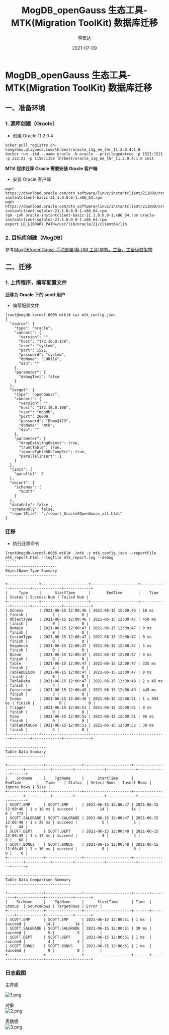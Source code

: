 ﻿---
title: 'MogDB_openGauss 生态工具-MTK(Migration ToolKit) 数据库迁移'

date: '2021-07-09'

category: 'blog'
tags: ['MogDB_openGauss 生态工具-MTK(Migration ToolKit) 数据库迁移接']

archives: '2021-07'

author: '李宏达'

summary: 'MogDB_openGauss 生态工具-MTK(Migration ToolKit) 数据库迁移'

img: '/zh/blogs/lihongda/title/title.png'

times: '12:30'
---

# MogDB_openGauss 生态工具-MTK(Migration ToolKit) 数据库迁移<a name="ZH-CN_TOPIC_0000001085018737"></a>

## 一、准备环境

### 1. 源库创建（Oracle）

- 创建 Oracle 11.2.0.4

```
ocker pull registry.cn-hangzhou.aliyuncs.com/lhrbest/oracle_11g_ee_lhr_11.2.0.4:1.0
docker run -itd --name oracle -h oracle --privileged=true -p 1521:1521 -p 222:22 -p 1158:1158 lhrbest/oracle_11g_ee_lhr_11.2.0.4:1.0 init
```

**MTK 程序迁移 Oracle 需要安装 Oracle 客户端**

- 安装 Oracle 客户端

```
wget https://download.oracle.com/otn_software/linux/instantclient/211000/oracle-instantclient-basic-21.1.0.0.0-1.x86_64.rpm
wget https://download.oracle.com/otn_software/linux/instantclient/211000/oracle-instantclient-sqlplus-21.1.0.0.0-1.x86_64.rpm
rpm -ivh oracle-instantclient-basic-21.1.0.0.0-1.x86_64.rpm oracle-instantclient-sqlplus-21.1.0.0.0-1.x86_64.rpm
export LD_LIBRARY_PATH=/usr/lib/oracle/21/client64/lib
```

### 2. 目标库创建（MogDB）

参考<a href="https://www.modb.pro/db/70779" target="_blank">MogDB/openGauss 手动部署(非 OM 工具)单机，主备，主备级联架构</a>

## 二、迁移

### 1. 上传程序，编写配置文件

**迁移为 Oracle 下的 scott 用户**

- 编写配置文件

```
[root@mogdb-kernel-0005 mtk]# cat mtk_config.json
{
  "source": {
    "type": "oracle",
    "connect": {
      "version": "",
      "host": "172.16.0.176",
      "user": "system",
      "port": 1521,
      "password": "system",
      "dbName": "LHR11G",
      "dsn": ""
    },
    "parameter": {
      "debugTest": false
    }
  },
  "target": {
    "type": "openGauss",
    "connect": {
      "version": "",
      "host": "172.16.0.106",
      "user": "mogdb",
      "port": 26000,
      "password": "Enmo@123",
      "dbName": "mtk",
      "dsn": ""
    },
    "parameter": {
      "dropExistingObject": true,
      "truncTable": true,
      "ignoreTableDDLCompErr": true,
      "parallelInsert": 1
    }
  },
  "limit": {
    "parallel": 2
  },
  "object": {
    "schemas": [
      "SCOTT"
    ]
  },
  "dataOnly": false ,
  "schemaOnly": false,
  "reportFile": "./report_Oracle2OpenGauss_all.html"
}
```

### 迁移

- 执行迁移命令

```
[root@mogdb-kernel-0005 mtk]# ./mtk -c mtk_config.json --reportFile mtk_report.html --logfile mtk_report.log --debug
'''''
-----------------------
ObjectName Type Summary
-----------------------

+--------------+---------------------+---------------------+------------+--------+-------------+------------+
|     Type     |      StartTime      |       EndTime       |    Time    | Status | Success Num | Failed Num |
+--------------+---------------------+---------------------+------------+--------+-------------+------------+
| Schema       | 2021-06-15 12:00:46 | 2021-06-15 12:00:46 | 18 ms      | finish |           1 |          0 |
| ObjectType   | 2021-06-15 12:00:46 | 2021-06-15 12:00:47 | 450 ms     | finish |           0 |          0 |
| Domain       | 2021-06-15 12:00:47 | 2021-06-15 12:00:47 | 0 ms       | finish |           0 |          0 |
| CustomType   | 2021-06-15 12:00:47 | 2021-06-15 12:00:47 | 0 ms       | finish |           0 |          0 |
| Sequence     | 2021-06-15 12:00:47 | 2021-06-15 12:00:47 | 5 ms       | finish |           0 |          0 |
| Queue        | 2021-06-15 12:00:47 | 2021-06-15 12:00:47 | 0 ms       | finish |           0 |          0 |
| Table        | 2021-06-15 12:00:47 | 2021-06-15 12:00:47 | 335 ms     | finish |           4 |          0 |
| TableDDLCom  | 2021-06-15 12:00:47 | 2021-06-15 12:00:47 | 0 ms       | finish |           0 |          0 |
| TableData    | 2021-06-15 12:00:47 | 2021-06-15 12:00:49 | 2 s 45 ms  | finish |           4 |          0 |
| Constraint   | 2021-06-15 12:00:49 | 2021-06-15 12:00:49 | 445 ms     | finish |           3 |          0 |
| Index        | 2021-06-15 12:00:49 | 2021-06-15 12:00:51 | 1 s 894 ms | finish |           0 |          0 |
| Trigger      | 2021-06-15 12:00:51 | 2021-06-15 12:00:51 | 0 ms       | finish |           0 |          0 |
| View         | 2021-06-15 12:00:51 | 2021-06-15 12:00:51 | 86 ms      | finish |           0 |          0 |
| TableDataCom | 2021-06-15 12:00:51 | 2021-06-15 12:00:52 | 39 ms      | finish |           4 |          0 |
+--------------+---------------------+---------------------+------------+--------+-------------+------------+

------------------
Table Data Summary
------------------

+----------------+----------------+---------------------+---------------------+-----------+---------+-------------+-------------+-------------+------+
|    SrcName     |    TgtName     |      StartTime      |       EndTime       |   Time    | Status  | Select Rows | Insert Rows | Ignore Rows | Size |
+----------------+----------------+---------------------+---------------------+-----------+---------+-------------+-------------+-------------+------+
| SCOTT.EMP      | SCOTT.EMP      | 2021-06-15 12:00:47 | 2021-06-15 12:00:48 | 1 s 18 ms | succeed |          14 |          14 |           0 |  773 |
| SCOTT.SALGRADE | SCOTT.SALGRADE | 2021-06-15 12:00:47 | 2021-06-15 12:00:48 | 1 s 29 ms | succeed |           5 |           5 |           0 |   44 |
| SCOTT.DEPT     | SCOTT.DEPT     | 2021-06-15 12:00:48 | 2021-06-15 12:00:49 | 1 s 17 ms | succeed |           4 |           4 |           0 |   68 |
| SCOTT.BONUS    | SCOTT.BONUS    | 2021-06-15 12:00:48 | 2021-06-15 12:00:49 | 1 s 16 ms | succeed |           0 |           0 |           0 |    0 |
+----------------+----------------+---------------------+---------------------+-----------+---------+-------------+-------------+-------------+------+

-----------------------------
Table Data Comparison Summary
-----------------------------

+----------------+----------------+---------------------+-------+---------+------------+------------+-------+
|    SrcName     |    TgtName     |      StartTime      | Time  | Status  | SourceRows | TargetRows | Error |
+----------------+----------------+---------------------+-------+---------+------------+------------+-------+
| SCOTT.EMP      | SCOTT.EMP      | 2021-06-15 12:00:51 | 1 ms  | succeed |         14 |         14 |       |
| SCOTT.SALGRADE | SCOTT.SALGRADE | 2021-06-15 12:00:51 | 39 ms | succeed |          5 |          5 |       |
| SCOTT.DEPT     | SCOTT.DEPT     | 2021-06-15 12:00:51 | 1 ms  | succeed |          4 |          4 |       |
| SCOTT.BONUS    | SCOTT.BONUS    | 2021-06-15 12:00:51 | 1 ms  | succeed |          0 |          0 |       |
+----------------+----------------+---------------------+-------+---------+------------+------------+-------+
```

### 日志截图

主界面

<img src="https://oss-emcsprod-public.modb.pro/image/editor/20210615-c6b4c094-1613-4ff8-bac7-739b214fe370.png" alt="1.png" />

对象<br />
<img src="https://oss-emcsprod-public.modb.pro/image/editor/20210615-052bc91a-875f-4a76-a3e4-28ae19ae9e20.png" alt="2.png" />

表数据<br />
<img src="https://oss-emcsprod-public.modb.pro/image/editor/20210615-aa6ab68b-54d9-4b42-8fe4-612be03554f0.png" alt="3.png" />
